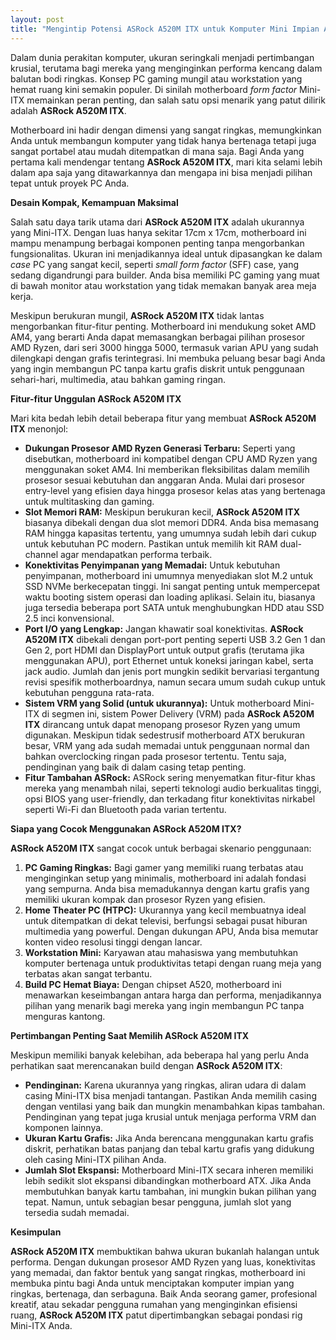 ```yaml
---
layout: post
title: "Mengintip Potensi ASRock A520M ITX untuk Komputer Mini Impian Anda"
---
```


Dalam dunia perakitan komputer, ukuran seringkali menjadi pertimbangan krusial, terutama bagi mereka yang menginginkan performa kencang dalam balutan bodi ringkas. Konsep PC gaming mungil atau workstation yang hemat ruang kini semakin populer. Di sinilah motherboard *form factor* Mini-ITX memainkan peran penting, dan salah satu opsi menarik yang patut dilirik adalah **ASRock A520M ITX**.

Motherboard ini hadir dengan dimensi yang sangat ringkas, memungkinkan Anda untuk membangun komputer yang tidak hanya bertenaga tetapi juga sangat portabel atau mudah ditempatkan di mana saja. Bagi Anda yang pertama kali mendengar tentang **ASRock A520M ITX**, mari kita selami lebih dalam apa saja yang ditawarkannya dan mengapa ini bisa menjadi pilihan tepat untuk proyek PC Anda.

**Desain Kompak, Kemampuan Maksimal**

Salah satu daya tarik utama dari **ASRock A520M ITX** adalah ukurannya yang Mini-ITX. Dengan luas hanya sekitar 17cm x 17cm, motherboard ini mampu menampung berbagai komponen penting tanpa mengorbankan fungsionalitas. Ukuran ini menjadikannya ideal untuk dipasangkan ke dalam *case* PC yang sangat kecil, seperti *small form factor* (SFF) case, yang sedang digandrungi para builder. Anda bisa memiliki PC gaming yang muat di bawah monitor atau workstation yang tidak memakan banyak area meja kerja.

Meskipun berukuran mungil, **ASRock A520M ITX** tidak lantas mengorbankan fitur-fitur penting. Motherboard ini mendukung soket AMD AM4, yang berarti Anda dapat memasangkan berbagai pilihan prosesor AMD Ryzen, dari seri 3000 hingga 5000, termasuk varian APU yang sudah dilengkapi dengan grafis terintegrasi. Ini membuka peluang besar bagi Anda yang ingin membangun PC tanpa kartu grafis diskrit untuk penggunaan sehari-hari, multimedia, atau bahkan gaming ringan.

**Fitur-fitur Unggulan ASRock A520M ITX**

Mari kita bedah lebih detail beberapa fitur yang membuat **ASRock A520M ITX** menonjol:

*   **Dukungan Prosesor AMD Ryzen Generasi Terbaru:** Seperti yang disebutkan, motherboard ini kompatibel dengan CPU AMD Ryzen yang menggunakan soket AM4. Ini memberikan fleksibilitas dalam memilih prosesor sesuai kebutuhan dan anggaran Anda. Mulai dari prosesor entry-level yang efisien daya hingga prosesor kelas atas yang bertenaga untuk multitasking dan gaming.
*   **Slot Memori RAM:** Meskipun berukuran kecil, **ASRock A520M ITX** biasanya dibekali dengan dua slot memori DDR4. Anda bisa memasang RAM hingga kapasitas tertentu, yang umumnya sudah lebih dari cukup untuk kebutuhan PC modern. Pastikan untuk memilih kit RAM dual-channel agar mendapatkan performa terbaik.
*   **Konektivitas Penyimpanan yang Memadai:** Untuk kebutuhan penyimpanan, motherboard ini umumnya menyediakan slot M.2 untuk SSD NVMe berkecepatan tinggi. Ini sangat penting untuk mempercepat waktu booting sistem operasi dan loading aplikasi. Selain itu, biasanya juga tersedia beberapa port SATA untuk menghubungkan HDD atau SSD 2.5 inci konvensional.
*   **Port I/O yang Lengkap:** Jangan khawatir soal konektivitas. **ASRock A520M ITX** dibekali dengan port-port penting seperti USB 3.2 Gen 1 dan Gen 2, port HDMI dan DisplayPort untuk output grafis (terutama jika menggunakan APU), port Ethernet untuk koneksi jaringan kabel, serta jack audio. Jumlah dan jenis port mungkin sedikit bervariasi tergantung revisi spesifik motherboardnya, namun secara umum sudah cukup untuk kebutuhan pengguna rata-rata.
*   **Sistem VRM yang Solid (untuk ukurannya):** Untuk motherboard Mini-ITX di segmen ini, sistem Power Delivery (VRM) pada **ASRock A520M ITX** dirancang untuk dapat menopang prosesor Ryzen yang umum digunakan. Meskipun tidak sedestrusif motherboard ATX berukuran besar, VRM yang ada sudah memadai untuk penggunaan normal dan bahkan overclocking ringan pada prosesor tertentu. Tentu saja, pendinginan yang baik di dalam casing tetap penting.
*   **Fitur Tambahan ASRock:** ASRock sering menyematkan fitur-fitur khas mereka yang menambah nilai, seperti teknologi audio berkualitas tinggi, opsi BIOS yang user-friendly, dan terkadang fitur konektivitas nirkabel seperti Wi-Fi dan Bluetooth pada varian tertentu.

**Siapa yang Cocok Menggunakan ASRock A520M ITX?**

**ASRock A520M ITX** sangat cocok untuk berbagai skenario penggunaan:

1.  **PC Gaming Ringkas:** Bagi gamer yang memiliki ruang terbatas atau menginginkan setup yang minimalis, motherboard ini adalah fondasi yang sempurna. Anda bisa memadukannya dengan kartu grafis yang memiliki ukuran kompak dan prosesor Ryzen yang efisien.
2.  **Home Theater PC (HTPC):** Ukurannya yang kecil membuatnya ideal untuk ditempatkan di dekat televisi, berfungsi sebagai pusat hiburan multimedia yang powerful. Dengan dukungan APU, Anda bisa memutar konten video resolusi tinggi dengan lancar.
3.  **Workstation Mini:** Karyawan atau mahasiswa yang membutuhkan komputer bertenaga untuk produktivitas tetapi dengan ruang meja yang terbatas akan sangat terbantu.
4.  **Build PC Hemat Biaya:** Dengan chipset A520, motherboard ini menawarkan keseimbangan antara harga dan performa, menjadikannya pilihan yang menarik bagi mereka yang ingin membangun PC tanpa menguras kantong.

**Pertimbangan Penting Saat Memilih ASRock A520M ITX**

Meskipun memiliki banyak kelebihan, ada beberapa hal yang perlu Anda perhatikan saat merencanakan build dengan **ASRock A520M ITX**:

*   **Pendinginan:** Karena ukurannya yang ringkas, aliran udara di dalam casing Mini-ITX bisa menjadi tantangan. Pastikan Anda memilih casing dengan ventilasi yang baik dan mungkin menambahkan kipas tambahan. Pendinginan yang tepat juga krusial untuk menjaga performa VRM dan komponen lainnya.
*   **Ukuran Kartu Grafis:** Jika Anda berencana menggunakan kartu grafis diskrit, perhatikan batas panjang dan tebal kartu grafis yang didukung oleh casing Mini-ITX pilihan Anda.
*   **Jumlah Slot Ekspansi:** Motherboard Mini-ITX secara inheren memiliki lebih sedikit slot ekspansi dibandingkan motherboard ATX. Jika Anda membutuhkan banyak kartu tambahan, ini mungkin bukan pilihan yang tepat. Namun, untuk sebagian besar pengguna, jumlah slot yang tersedia sudah memadai.

**Kesimpulan**

**ASRock A520M ITX** membuktikan bahwa ukuran bukanlah halangan untuk performa. Dengan dukungan prosesor AMD Ryzen yang luas, konektivitas yang memadai, dan faktor bentuk yang sangat ringkas, motherboard ini membuka pintu bagi Anda untuk menciptakan komputer impian yang ringkas, bertenaga, dan serbaguna. Baik Anda seorang gamer, profesional kreatif, atau sekadar pengguna rumahan yang menginginkan efisiensi ruang, **ASRock A520M ITX** patut dipertimbangkan sebagai pondasi rig Mini-ITX Anda.
